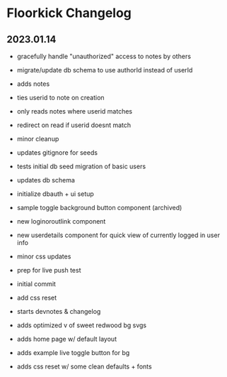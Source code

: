 # Floorkick Changelog

## 2023.01.14

- gracefully handle "unauthorized" access to notes by others
- migrate/update db schema to use authorId instead of userId

- adds notes
- ties userid to note on creation
- only reads notes where userid matches
- redirect on read if userid doesnt match
- minor cleanup

- updates gitignore for seeds
- tests initial db seed migration of basic users
- updates db schema
- initialize dbauth + ui setup
- sample toggle background button component (archived)
- new loginoroutlink component
- new userdetails component for quick view of currently logged in user info
- minor css updates
- prep for live push test

- initial commit
- add css reset
- starts devnotes & changelog
- adds optimized v of sweet redwood bg svgs
- adds home page w/ default layout
- adds example live toggle button for bg
- adds css reset w/ some clean defaults + fonts
